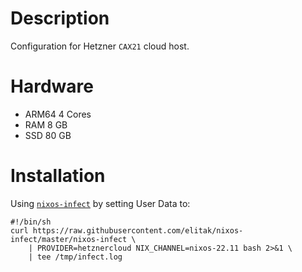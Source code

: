 # Description

Configuration for Hetzner `CAX21` cloud host.

# Hardware

* ARM64 4 Cores
* RAM 8 GB
* SSD 80 GB

# Installation

Using [`nixos-infect`](https://github.com/elitak/nixos-infect) by setting User Data to:
```
#!/bin/sh
curl https://raw.githubusercontent.com/elitak/nixos-infect/master/nixos-infect \
    | PROVIDER=hetznercloud NIX_CHANNEL=nixos-22.11 bash 2>&1 \
    | tee /tmp/infect.log
```
